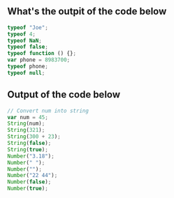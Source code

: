 ## What's the outpit of the code below
```js
typeof "Joe";
typeof 4;
typeof NaN;
typeof false;
typeof function () {};
var phone = 8983700;
typeof phone;
typeof null;
```

## Output of the code below
```js
// Convert num into string
var num = 45;
String(num);
String(321);
String(300 + 23);
String(false);
String(true);
Number("3.18");
Number(" ");
Number("");
Number("22 44");
Number(false);
Number(true);
```